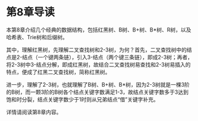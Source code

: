 # 第8章导读

本第8章介绍几个经典的数据结构，包括红黑树、B树、B+树、B*树、R树，以及哈希表、Trie树和后缀树。

其中，理解红黑树，先理解二叉查找树和2-3树，为何？首先，二叉查找树中的结点是2-结点（一个键两条链），引入3-结点（两个键三条链），即成2-3树；再者，将2-3树中3-结点分解，即成红黑树，故结合二叉查找树易查找和2-3树易插入的特点，便成了红黑二叉查找树，简称红黑树。

进一步，理解了2-3树，也就理解了B树、B+树、B*树，因为2-3树就是一棵3阶的B树，而一颗3阶的B树各个结点关键字数满足1-3，故结点关键字数多于3达到饱和时分裂，结点关键字数少于1时则从兄弟结点“借”关键字补充。

详情请阅读第8章内容。
